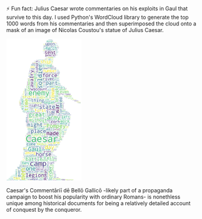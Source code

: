 ⚡ Fun fact: Julius Caesar wrote commentaries on his exploits in Gaul that survive to this day. I used Python's WordCloud library to generate the top 1000 words from his commentaries and then superimposed the cloud onto a mask of an image of Nicolas Coustou's statue of Julius Caesar. 

<img src="https://raw.githubusercontent.com/RobertsEng/RobertsEng/main/caesarcloud.png" width="200"/>

Caesar's Commentāriī dē Bellō Gallicō -likely part of a propaganda campaign to boost his popularity with ordinary Romans- is nonethless unique among historical documents for being a relatively detailed account of conquest by the conqueror.
<!--
**RobertsEng/RobertsEng** is a ✨ _special_ ✨ repository because its `README.md` (this file) appears on your GitHub profile.

Here are some ideas to get you started:

- 🔭 I’m currently working on ...
- 🌱 I’m currently learning ...
- 👯 I’m looking to collaborate on ...
- 🤔 I’m looking for help with ...
- 💬 Ask me about ...
- 📫 How to reach me: ...
- 😄 Pronouns: ...
- ⚡ Fun fact: ...
-->
